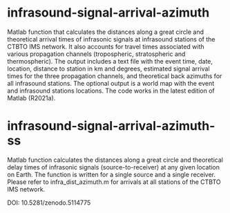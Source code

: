 # infrasound-signal-arrival-azimuth
Matlab function that calculates the distances along a great circle and theoretical arrival times of infrasonic signals at infrasound stations of the CTBTO IMS network. It also accounts for travel times associated with various propagation channels (tropospheric, stratospheric and thermospheric). The output includes a text file with the event time, date, location, distance to station in km and degrees, estimated signal arrival times for the three propagation channels, and theoretical back azimuths for all infrasound stations. The optional output is a world map with the event and infrasound stations locations. The code works in the latest edition of Matlab (R2021a).

# infrasound-signal-arrival-azimuth-ss
Matlab function calculates the distances along a great circle and theoretical delay times of infrasonic signals (source-to-receiver) at any given location on Earth. The function is written for a single source and a single receiver. Please refer to infra_dist_azimuth.m for arrivals at all stations of the CTBTO IMS network.

DOI: 10.5281/zenodo.5114775
